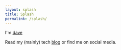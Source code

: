 ```yaml
---
layout: splash
title: Splash
permalink: /splash/
---
```


I'm [dave](http://www.vernizzis.it/about)

Read my (mainly) tech [blog](http://www.vernizzis.it) or find me on social media.
